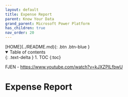 ```yaml
---
layout: default
title: Expense Report
parent: Know Your Data
grand_parent: Microsoft Power Platform
has_children: true
nav_order: 20
---
```


<span class="fs-1">
[HOME](../README.md){: .btn .btn-blue }
</span>

<details open markdown="block">
  <summary>
    Table of contents
  </summary>
  {: .text-delta }
1. TOC
{:toc}
</details>

FJEN - https://www.youtube.com/watch?v=kJXZPILfbwU

# Expense Report
